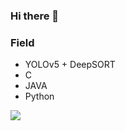 ### Hi there 👋


### Field
- YOLOv5 + DeepSORT
- C
- JAVA
- Python

<a href="버튼을 눌렀을 때 이동할 링크" target="_blank"><img src="https://img.shields.io/badge/#ffc0cb?style=for-the-badge&logo=#00FFFF&logoColor=#FFFFFF"/></a>

